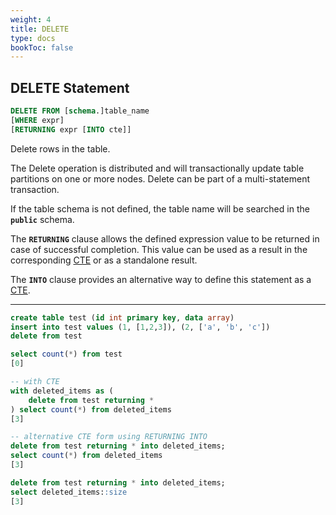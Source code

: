 ```yaml
---
weight: 4
title: DELETE
type: docs
bookToc: false
---
```


## DELETE Statement

```SQL
DELETE FROM [schema.]table_name
[WHERE expr]
[RETURNING expr [INTO cte]]
```

Delete rows in the table.

The Delete operation is distributed and will transactionally update table partitions on one or more nodes.
Delete can be part of a multi-statement transaction.

If the table schema is not defined, the table name will be searched in the **`public`** schema.

The **`RETURNING`** clause allows the defined expression value to be returned in case of successful completion. This value can
be used as a result in the corresponding [CTE](/docs/sql/transactions/cte) or as a standalone result.

The **`INTO`** clause provides an alternative way to define this statement as a [CTE](/docs/sql/transactions/cte).

---

```SQL
create table test (id int primary key, data array)
insert into test values (1, [1,2,3]), (2, ['a', 'b', 'c'])
delete from test

select count(*) from test
[0]
```

```SQL
-- with CTE
with deleted_items as (
    delete from test returning *
) select count(*) from deleted_items
[3]

-- alternative CTE form using RETURNING INTO
delete from test returning * into deleted_items;
select count(*) from deleted_items
[3]

delete from test returning * into deleted_items;
select deleted_items::size
[3]
```
